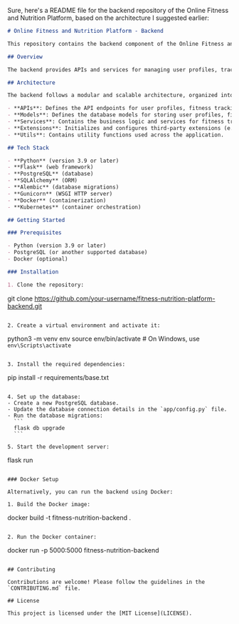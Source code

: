 Sure, here's a README file for the backend repository of the Online Fitness and Nutrition Platform, based on the architecture I suggested earlier:

```markdown
# Online Fitness and Nutrition Platform - Backend

This repository contains the backend component of the Online Fitness and Nutrition Platform, built with Python and the Flask web framework.

## Overview

The backend provides APIs and services for managing user profiles, tracking fitness activities and nutrition intake, generating personalized workout and meal plans, and more. It integrates with third-party APIs for fitness tracking and nutrition data.

## Architecture

The backend follows a modular and scalable architecture, organized into the following main components:

- **APIs**: Defines the API endpoints for user profiles, fitness tracking, and nutrition tracking.
- **Models**: Defines the database models for storing user profiles, fitness data, and nutrition data.
- **Services**: Contains the business logic and services for fitness tracking, nutrition tracking, plan generation, and other core functionalities.
- **Extensions**: Initializes and configures third-party extensions (e.g., database, API clients, caching).
- **Utils**: Contains utility functions used across the application.

## Tech Stack

- **Python** (version 3.9 or later)
- **Flask** (web framework)
- **PostgreSQL** (database)
- **SQLAlchemy** (ORM)
- **Alembic** (database migrations)
- **Gunicorn** (WSGI HTTP server)
- **Docker** (containerization)
- **Kubernetes** (container orchestration)

## Getting Started

### Prerequisites

- Python (version 3.9 or later)
- PostgreSQL (or another supported database)
- Docker (optional)

### Installation

1. Clone the repository:
   ```
   git clone https://github.com/your-username/fitness-nutrition-platform-backend.git
   ```

2. Create a virtual environment and activate it:
   ```
   python3 -m venv env
   source env/bin/activate  # On Windows, use `env\Scripts\activate`
   ```

3. Install the required dependencies:
   ```
   pip install -r requirements/base.txt
   ```

4. Set up the database:
   - Create a new PostgreSQL database.
   - Update the database connection details in the `app/config.py` file.
   - Run the database migrations:
     ```
     flask db upgrade
     ```

5. Start the development server:
   ```
   flask run
   ```

### Docker Setup

Alternatively, you can run the backend using Docker:

1. Build the Docker image:
   ```
   docker build -t fitness-nutrition-backend .
   ```

2. Run the Docker container:
   ```
   docker run -p 5000:5000 fitness-nutrition-backend
   ```

## Contributing

Contributions are welcome! Please follow the guidelines in the `CONTRIBUTING.md` file.

## License

This project is licensed under the [MIT License](LICENSE).
```